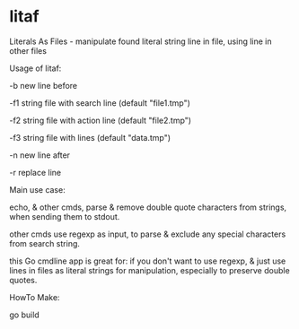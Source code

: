 # litaf
Literals As Files - manipulate found literal string line in file, using line in other files

Usage of litaf:

  -b    new line before
  
  -f1 string
        file with search line (default "file1.tmp")
        
  -f2 string
        file with action line (default "file2.tmp")
        
  -f3 string
        file with lines (default "data.tmp")
        
  -n    new line after
  
  -r    replace line
  
Main use case:

echo, & other cmds, parse & remove double quote characters from strings, when sending them to stdout.

other cmds use regexp as input, to parse & exclude any special characters from search string.

this Go cmdline app is great for:
if you don't want to use regexp, & just use lines in files as literal strings for manipulation, especially to preserve double quotes.

HowTo Make:

go build
